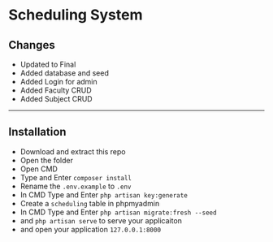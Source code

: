 # Scheduling System

## Changes
- Updated to Final
- Added database and seed
- Added Login for admin
- Added Faculty CRUD
- Added Subject CRUD

---

## Installation

- Download and extract this repo
- Open the folder
- Open CMD
- Type and Enter `composer install`
- Rename the `.env.example` to `.env`
- In CMD Type and Enter `php artisan key:generate`
- Create a `scheduling` table in phpmyadmin
- In CMD Type and Enter `php artisan migrate:fresh --seed`
- and `php artisan serve` to serve your applicaiton
- and open your application `127.0.0.1:8000`
